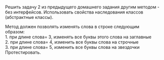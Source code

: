 Решить задачу 2 из предыдущего домашнего задания другим методом - без интерфейсов.
Использовать свойства наследования классов (абстрактные классы).  

 Метод должен  позволять изменять слова в строке следующим образом:    
          1. при длине слова= 3, изменять все буквы этого слова на заглавные    
          2. при длине слова= 4, изменить все буквы слова на строчные   
          3. при длине слова= 5, изменить все буквы слова на звездочки     
        Протестировать.  


    
    

